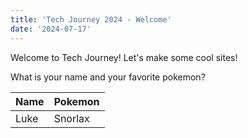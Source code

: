 ```yaml
---
title: 'Tech Journey 2024 - Welcome'
date: '2024-07-17'
---
```


Welcome to Tech Journey! Let's make some cool sites!

What is your name and your favorite pokemon?

| Name | Pokemon |
|------|---------|
| Luke | Snorlax |
